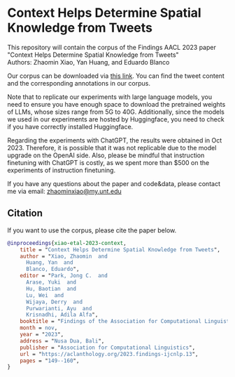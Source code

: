 # Context Helps Determine Spatial Knowledge from Tweets

This repository will contain the corpus of the Findings AACL 2023 paper 
"Context Helps Determine Spatial Knowledge from Tweets"  
Authors: Zhaomin Xiao, Yan Huang, and Eduardo Blanco

Our corpus can be downloaded via [this link](https://zhaomin.s3.us-east-2.amazonaws.com/public_projects/aacl2023_data.zip). You can find the tweet content and the corresponding annotations in our corpus.

Note that to replicate our experiments with large language models, you need to ensure you have enough space to download the pretrained weights of LLMs, whose sizes range from 5G to 40G.
Additionally, since the models we used in our experiments are hosted by Huggingface, you need to check if you have correctly installed Huggingface.

Regarding the experiments with ChatGPT, the results were obtained in Oct 2023. Therefore, it is possible that it was not replicable due to the model upgrade on the OpenAI side.
Also, please be mindful that instruction finetuning with ChatGPT is costly, as we spent more than $500 on the experiments of instruction finetuning.

If you have any questions about the paper and code&data, please contact me via email: zhaominxiao@my.unt.edu

## Citation

If you want to use the corpus, please cite the paper below.
```bibtex
@inproceedings{xiao-etal-2023-context,
    title = "Context Helps Determine Spatial Knowledge from Tweets",
    author = "Xiao, Zhaomin  and
      Huang, Yan  and
      Blanco, Eduardo",
    editor = "Park, Jong C.  and
      Arase, Yuki  and
      Hu, Baotian  and
      Lu, Wei  and
      Wijaya, Derry  and
      Purwarianti, Ayu  and
      Krisnadhi, Adila Alfa",
    booktitle = "Findings of the Association for Computational Linguistics: IJCNLP-AACL 2023 (Findings)",
    month = nov,
    year = "2023",
    address = "Nusa Dua, Bali",
    publisher = "Association for Computational Linguistics",
    url = "https://aclanthology.org/2023.findings-ijcnlp.13",
    pages = "149--160",
}
```

